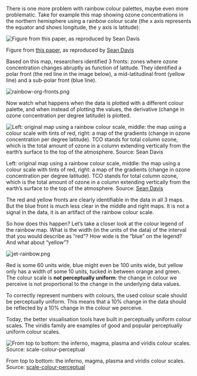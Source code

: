 There is one more problem with rainbow colour palettes, maybe even more problematic. Take for example this map showing ozone concentrations  in the northern hemisphere using a rainbow colour scale (the x axis represents the equator and shows longitude, the y axis is latitude):

![Figure from [this paper](https://acp.copernicus.org/articles/6/5183/2006/acp-6-5183-2006.pdf), as reproduced by [Sean Davis](https://csl.noaa.gov/staff/sean.m.davis/)](Pitfalls%20in%20dataviz%20colours%2043f748a84c564ae5a1b4d6678b8171d7/rainbow-org.png)

Figure from [this paper](https://acp.copernicus.org/articles/6/5183/2006/acp-6-5183-2006.pdf), as reproduced by [Sean Davis](https://csl.noaa.gov/staff/sean.m.davis/)

Based on this map, researchers identified 3 fronts: zones where ozone concentration changes abruptly as function of latitude. They identified a polar front (the red line in the image below),  a mid-latitudinal front (yellow line) and a sub-polar front  (blue line). 

![rainbow-org-fronts.png](Pitfalls%20in%20dataviz%20colours%2043f748a84c564ae5a1b4d6678b8171d7/rainbow-org-fronts.png)

Now watch what happens when the data is plotted with a different colour palette, and when instead of plotting the values, the derivative (change in ozone concentration per degree latitude) is plotted.

![Left: original map using a rainbow colour scale, middle: the map using a colour scale with tints of red, right: a map of the gradients (change in ozone concentration per degree latitude). TCO stands for total column ozone, which is the total amount of ozone in a column extending vertically from the earth’s surface to the top of the atmosphere. Source: [Sean Davis](https://csl.noaa.gov/staff/sean.m.davis/)](Pitfalls%20in%20dataviz%20colours%2043f748a84c564ae5a1b4d6678b8171d7/davis.gif)

Left: original map using a rainbow colour scale, middle: the map using a colour scale with tints of red, right: a map of the gradients (change in ozone concentration per degree latitude). TCO stands for total column ozone, which is the total amount of ozone in a column extending vertically from the earth’s surface to the top of the atmosphere. Source: [Sean Davis](https://csl.noaa.gov/staff/sean.m.davis/)

The red and yellow fronts are clearly identifiable in the data in all 3 maps. But the blue front is much less clear in the middle and right maps. It is not a signal in the data, it is an artifact of the rainbow colour scale.

So how does this happen? Let’s take a closer look at the colour legend of the rainbow map. What is the width (in the units of the data) of the interval that you would describe as “red”? How wide is the “blue” on the legend? And what about “yellow”? 

![jet-rainbow.png](Pitfalls%20in%20dataviz%20colours%2043f748a84c564ae5a1b4d6678b8171d7/jet-rainbow.png)

Red is some 60 units wide, blue might even be 100 units wide, but yellow only has a width of some 10 units, tucked in between orange and green. The colour scale is **not perceptually uniform**: the change in colour we perceive is not proportional to the change in the underlying data values.

To correctly represent numbers with colours, the used colour scale should be perceptually uniform. This means that a 10% change in the data should be reflected by a 10% change in the colour we perceive.

Today, the better visualisation tools have built in perceptually uniform colour scales. The viridis family are examples of good and popular perceptually uniform colour scales.

![From top to bottom: the inferno, magma, plasma and viridis colour scales. Source: [scale-colour-perceptual](https://github.com/politiken-journalism/scale-color-perceptual)](Pitfalls%20in%20dataviz%20colours%2043f748a84c564ae5a1b4d6678b8171d7/viridis-family.png)

From top to bottom: the inferno, magma, plasma and viridis colour scales. Source: [scale-colour-perceptual](https://github.com/politiken-journalism/scale-color-perceptual)